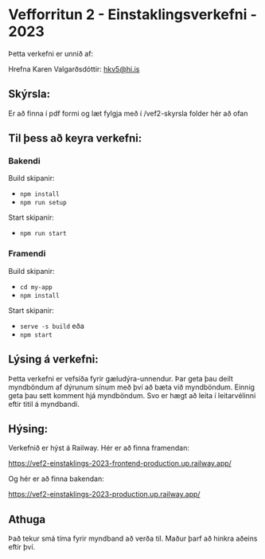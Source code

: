 # Vefforritun 2 - Einstaklingsverkefni - 2023
Þetta verkefni er unnið af: 

Hrefna Karen Valgarðsdóttir: hkv5@hi.is

## Skýrsla:
Er að finna í pdf formi og læt fylgja með í /vef2-skyrsla folder hér að ofan

## Til þess að keyra verkefni:
### Bakendi
Build skipanir:
- `npm install` 
- `npm run setup`

Start skipanir:
- `npm run start` 

### Framendi
Build skipanir:
- `cd my-app` 
- `npm install`

Start skipanir:
- `serve -s build`
eða
- `npm start`

## Lýsing á verkefni:
Þetta verkefni er vefsíða fyrir gæludýra-unnendur. Þar geta þau deilt myndböndum af dýrunum sínum með því að bæta við myndböndum. 
Einnig geta þau sett komment hjá myndböndum. Svo er hægt að leita í leitarvélinni eftir titil á myndbandi. 

## Hýsing:
Verkefnið er hýst á Railway.
Hér er að finna framendan:

https://vef2-einstaklings-2023-frontend-production.up.railway.app/

Og hér er að finna bakendan:

https://vef2-einstaklings-2023-production.up.railway.app/

## Athuga
Það tekur smá tíma fyrir myndband að verða til. Maður þarf að hinkra aðeins eftir því.




